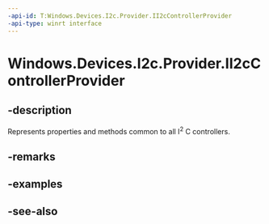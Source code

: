 ```yaml
---
-api-id: T:Windows.Devices.I2c.Provider.II2cControllerProvider
-api-type: winrt interface
---
```


<!-- Interface syntax.
public interface II2cControllerProvider : 
-->

# Windows.Devices.I2c.Provider.II2cControllerProvider

## -description
Represents properties and methods common to all I<sup>2</sup> C controllers.

## -remarks

## -examples

## -see-also